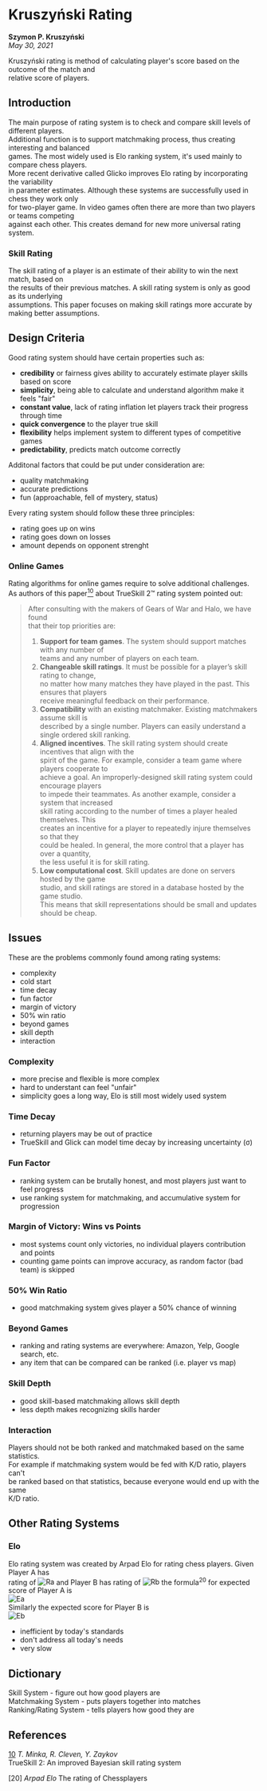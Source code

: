 # Kruszyński Rating

**Szymon P. Kruszyński**  
_May 30, 2021_

Kruszyński rating is method of calculating player's score based on the outcome of the match and  
relative score of players.

## Introduction

The main purpose of rating system is to check and compare skill levels of different players.  
Additional function is to support matchmaking process, thus creating interesting and balanced  
games. The most widely used is Elo ranking system, it's used mainly to compare chess players.  
More recent derivative called Glicko improves Elo rating by incorporating the variability  
in parameter estimates. Although these systems are successfully used in chess they work only  
for two-player game. In video games often there are more than two players or teams competing  
against each other. This creates demand for new more universal rating system.

### Skill Rating

The skill rating of a player is an estimate of their ability to win the next match, based on  
the results of their previous matches. A skill rating system is only as good as its underlying  
assumptions. This paper focuses on making skill ratings more accurate by making better assumptions.

## Design Criteria

Good rating system should have certain properties such as:
- **credibility** or fairness gives ability to accurately estimate player skills based on score
- **simplicity**, being able to calculate and understand algorithm make it feels "fair"
- **constant value**, lack of rating inflation let players track their progress through time
- **quick convergence** to the player true skill
- **flexibility** helps implement system to different types of competitive games
- **predictability**, predicts match outcome correctly

Additonal factors that could be put under consideration are:
- quality matchmaking
- accurate predictions
- fun (approachable, fell of mystery, status)

Every rating system should follow these three principles:
- rating goes up on wins
- rating goes down on losses
- amount depends on opponent strenght

### Online Games

Rating algorithms for online games require to solve additional challenges.  
As authors of this paper[<sup>10</sup>][10] about TrueSkill 2™ rating system pointed out:  
> After consulting with the makers of Gears of War and Halo, we have found  
> that their top priorities are:  
> 1. **Support for team games**. The system should support matches with any number of  
>    teams and any number of players on each team.  
> 2. **Changeable skill ratings**. It must be possible for a player’s skill rating to change,  
>    no matter how many matches they have played in the past. This ensures that players  
>    receive meaningful feedback on their performance.  
> 3. **Compatibility** with an existing matchmaker. Existing matchmakers assume skill is  
>    described by a single number. Players can easily understand a single ordered skill ranking.  
> 4. **Aligned incentives**. The skill rating system should create incentives that align with the  
>    spirit of the game. For example, consider a team game where players cooperate to  
>    achieve a goal. An improperly-designed skill rating system could encourage players  
>    to impede their teammates. As another example, consider a system that increased  
>    skill rating according to the number of times a player healed themselves. This  
>    creates an incentive for a player to repeatedly injure themselves so that they  
>    could be healed. In general, the more control that a player has over a quantity,  
>    the less useful it is for skill rating.  
> 5. **Low computational cost**. Skill updates are done on servers hosted by the game  
>    studio, and skill ratings are stored in a database hosted by the game studio.  
>    This means that skill representations should be small and updates should be cheap.  

## Issues

These are the problems commonly found among rating systems:
- complexity
- cold start
- time decay
- fun factor
- margin of victory
- 50% win ratio
- beyond games
- skill depth
- interaction

### Complexity

- more precise and flexible is more complex
- hard to understant can feel "unfair"
- simplicity goes a long way, Elo is still most widely used system

### Time Decay

- returning players may be out of practice
- TrueSkill and Glick can model time decay by increasing uncertainty (σ)

### Fun Factor

- ranking system can be brutally honest, and most players just want to feel progress
- use ranking system for matchmaking, and accumulative system for progression

### Margin of Victory: Wins vs Points

- most systems count only victories, no individual players contribution and points
- counting game points can improve accuracy, as random factor (bad team) is skipped

### 50% Win Ratio

- good matchmaking system gives player a 50% chance of winning

### Beyond Games

- ranking and rating systems are everywhere: Amazon, Yelp, Google search, etc.
- any item that can be compared can be ranked (i.e. player vs map)

### Skill Depth

- good skill-based matchmaking allows skill depth
- less depth makes recognizing skills harder

### Interaction

Players should not be both ranked and matchmaked based on the same statistics.  
For example if matchmaking system would be fed with K/D ratio, players can't  
be ranked based on that statistics, because everyone would end up with the same  
K/D ratio.

## Other Rating Systems

### Elo

Elo rating system was created by Arpad Elo for rating chess players. Given Player A has  
rating of ![Ra][a] and Player B has rating of ![Rb][b] the formula<sup>20</sup> for expected score of Player A is  
![Ea][c]  
Similarly the expected score for Player B is  
![Eb][d]
- inefficient by today's standards
- don't address all today's needs
- very slow

## Dictionary

Skill System - figure out how good players are  
Matchmaking System - puts players together into matches  
Ranking/Rating System - tells players how good they are

## References

[10] _T. Minka, R. Cleven, Y. Zaykov_  
TrueSkill 2: An improved Bayesian skill rating system  

[20] _Arpad Elo_
The rating of Chessplayers


[10]: https://www.microsoft.com/en-us/research/uploads/prod/2018/03/trueskill2.pdf

[a]: https://render.githubusercontent.com/render/math?math=R_%7BA%7D
[b]: https://render.githubusercontent.com/render/math?math=R_%7BB%7D
[c]: https://render.githubusercontent.com/render/math?math=%5Clarge%20E_%7BA%7D%3D%5Cfrac%7B1%7D%7B1%2B10%5E%7B(R_%7BB%7D-R_%7BA%7D)%3A400%7D%7D%0D
[d]: https://render.githubusercontent.com/render/math?math=%5Clarge%20E_%7BB%7D%3D%5Cfrac%7B1%7D%7B1%2B10%5E%7B(R_%7BA%7D-R_%7BB%7D)%3A400%7D%7D%0D